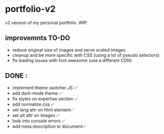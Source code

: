 # portfolio-v2
v2 version of my personal portfolio. WIP. 



## improvemnts TO-DO 
  * reduce original size of images and serve scaled images  
  * cleanup and be more specific with CSS (using a lot of pseudo selectors) 
  * fix loading issues with font awesome (use a different CDN) 





  ## DONE : 
   * implement theme switcher JS  ✅ 
   * add dark-mode theme ✅
   * fix styles on expertise section ✅
   * add normalize.css ✅
   * set lang attr on html element✅
   * set alt attr on images ✅
   * look into console errors ✅
   * add meta description to document✅
